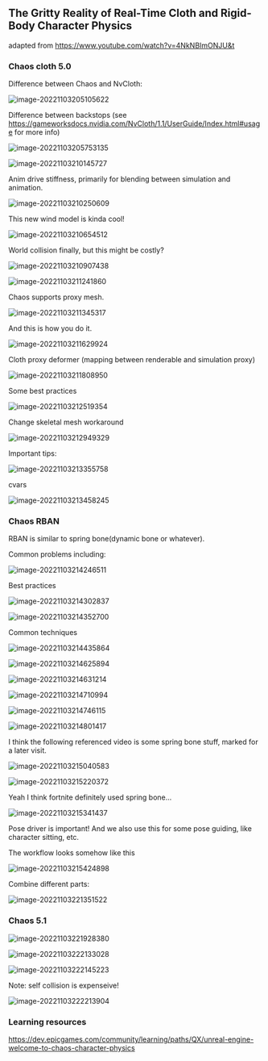 ## The Gritty Reality of Real-Time Cloth and Rigid-Body Character Physics

adapted from https://www.youtube.com/watch?v=4NkNBImONJU&t



### Chaos cloth 5.0

Difference between Chaos and NvCloth:

![image-20221103205105622](.\[Notes]The_Gritty_Reality_of_Real-Time_Cloth_and_Rigid-Body_Character_Physics.assets\image-20221103205105622.png)

Difference between  backstops (see https://gameworksdocs.nvidia.com/NvCloth/1.1/UserGuide/Index.html#usage for more info)

![image-20221103205753135](.\[Notes]The_Gritty_Reality_of_Real-Time_Cloth_and_Rigid-Body_Character_Physics.assets\image-20221103205753135.png)

![image-20221103210145727](.\[Notes]The_Gritty_Reality_of_Real-Time_Cloth_and_Rigid-Body_Character_Physics.assets\image-20221103210145727.png)

Anim drive stiffness, primarily for blending between simulation and animation.

![image-20221103210250609](.\[Notes]The_Gritty_Reality_of_Real-Time_Cloth_and_Rigid-Body_Character_Physics.assets\image-20221103210250609.png)

This new wind model is kinda cool!

![image-20221103210654512](.\[Notes]The_Gritty_Reality_of_Real-Time_Cloth_and_Rigid-Body_Character_Physics.assets\image-20221103210654512.png)

World collision finally, but this might be costly?

![image-20221103210907438](.\[Notes]The_Gritty_Reality_of_Real-Time_Cloth_and_Rigid-Body_Character_Physics.assets\image-20221103210907438.png)

![image-20221103211241860](.\[Notes]The_Gritty_Reality_of_Real-Time_Cloth_and_Rigid-Body_Character_Physics.assets\image-20221103211241860.png)

Chaos supports proxy mesh.

![image-20221103211345317](.\[Notes]The_Gritty_Reality_of_Real-Time_Cloth_and_Rigid-Body_Character_Physics.assets\image-20221103211345317.png)

And this is how you do it.

![image-20221103211629924](.\[Notes]The_Gritty_Reality_of_Real-Time_Cloth_and_Rigid-Body_Character_Physics.assets\image-20221103211629924.png)

Cloth proxy deformer (mapping between renderable and simulation proxy)

![image-20221103211808950](.\[Notes]The_Gritty_Reality_of_Real-Time_Cloth_and_Rigid-Body_Character_Physics.assets\image-20221103211808950.png)

Some best practices

![image-20221103212519354](.\[Notes]The_Gritty_Reality_of_Real-Time_Cloth_and_Rigid-Body_Character_Physics.assets\image-20221103212519354.png)

Change skeletal mesh workaround

![image-20221103212949329](.\[Notes]The_Gritty_Reality_of_Real-Time_Cloth_and_Rigid-Body_Character_Physics.assets\image-20221103212949329.png)

Important tips:

![image-20221103213355758](.\[Notes]The_Gritty_Reality_of_Real-Time_Cloth_and_Rigid-Body_Character_Physics.assets\image-20221103213355758.png)

cvars

![image-20221103213458245](.\[Notes]The_Gritty_Reality_of_Real-Time_Cloth_and_Rigid-Body_Character_Physics.assets\image-20221103213458245.png)



### Chaos RBAN

RBAN is similar to spring bone(dynamic bone or whatever).

Common problems including:

![image-20221103214246511](.\[Notes]The_Gritty_Reality_of_Real-Time_Cloth_and_Rigid-Body_Character_Physics.assets\image-20221103214246511.png)

Best practices

![image-20221103214302837](.\[Notes]The_Gritty_Reality_of_Real-Time_Cloth_and_Rigid-Body_Character_Physics.assets\image-20221103214302837.png)

![image-20221103214352700](.\[Notes]The_Gritty_Reality_of_Real-Time_Cloth_and_Rigid-Body_Character_Physics.assets\image-20221103214352700.png)

Common techniques

![image-20221103214435864](.\[Notes]The_Gritty_Reality_of_Real-Time_Cloth_and_Rigid-Body_Character_Physics.assets\image-20221103214435864.png)

![image-20221103214625894](.\[Notes]The_Gritty_Reality_of_Real-Time_Cloth_and_Rigid-Body_Character_Physics.assets\image-20221103214625894.png)

![image-20221103214631214](.\[Notes]The_Gritty_Reality_of_Real-Time_Cloth_and_Rigid-Body_Character_Physics.assets\image-20221103214631214.png)

![image-20221103214710994](.\[Notes]The_Gritty_Reality_of_Real-Time_Cloth_and_Rigid-Body_Character_Physics.assets\image-20221103214710994.png)

![image-20221103214746115](.\[Notes]The_Gritty_Reality_of_Real-Time_Cloth_and_Rigid-Body_Character_Physics.assets\image-20221103214746115.png)

![image-20221103214801417](.\[Notes]The_Gritty_Reality_of_Real-Time_Cloth_and_Rigid-Body_Character_Physics.assets\image-20221103214801417.png)

I think the following referenced video is some spring bone stuff, marked for a later visit.

![image-20221103215040583](.\[Notes]The_Gritty_Reality_of_Real-Time_Cloth_and_Rigid-Body_Character_Physics.assets\image-20221103215040583.png)

![image-20221103215220372](.\[Notes]The_Gritty_Reality_of_Real-Time_Cloth_and_Rigid-Body_Character_Physics.assets\image-20221103215220372.png)

Yeah I think fortnite definitely used spring bone...

![image-20221103215341437](.\[Notes]The_Gritty_Reality_of_Real-Time_Cloth_and_Rigid-Body_Character_Physics.assets\image-20221103215341437.png)

Pose driver is important! And we also use this for some pose guiding, like character sitting, etc.

The workflow looks somehow like this

![image-20221103215424898](.\[Notes]The_Gritty_Reality_of_Real-Time_Cloth_and_Rigid-Body_Character_Physics.assets\image-20221103215424898.png)

Combine different parts:

![image-20221103221351522](.\[Notes]The_Gritty_Reality_of_Real-Time_Cloth_and_Rigid-Body_Character_Physics.assets\image-20221103221351522.png)

### Chaos 5.1

![image-20221103221928380](.\[Notes]The_Gritty_Reality_of_Real-Time_Cloth_and_Rigid-Body_Character_Physics.assets\image-20221103221928380.png)

![image-20221103222133028](.\[Notes]The_Gritty_Reality_of_Real-Time_Cloth_and_Rigid-Body_Character_Physics.assets\image-20221103222133028.png)

![image-20221103222145223](.\[Notes]The_Gritty_Reality_of_Real-Time_Cloth_and_Rigid-Body_Character_Physics.assets\image-20221103222145223.png)

Note: self collision is expenseive!

![image-20221103222213904](.\[Notes]The_Gritty_Reality_of_Real-Time_Cloth_and_Rigid-Body_Character_Physics.assets\image-20221103222213904.png)



### Learning resources

https://dev.epicgames.com/community/learning/paths/QX/unreal-engine-welcome-to-chaos-character-physics

